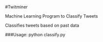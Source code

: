 #Twitminer

Machine Learning Program to Classify Tweets

Classifies tweets based on past data


###Usage:
            python classify.py 
